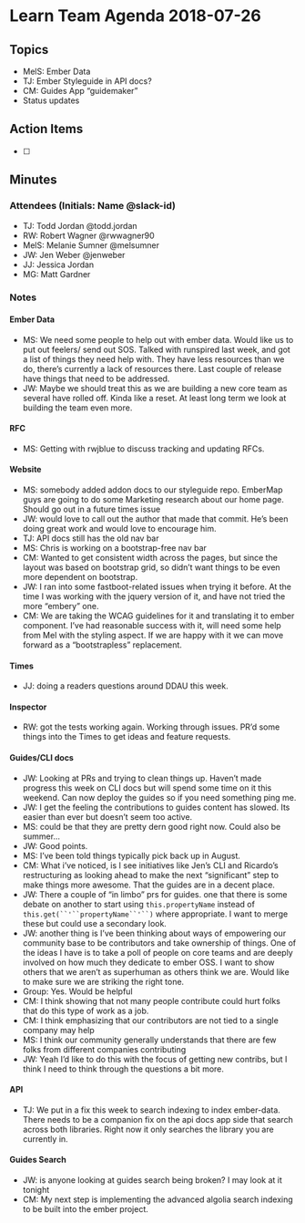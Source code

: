 # Learn Team Agenda 2018-07-26

## Topics

- MelS: Ember Data
- TJ: Ember Styleguide in API docs?
- CM: Guides App “guidemaker”
- Status updates

## Action Items

- [ ] <action-item>

## Minutes

### Attendees (Initials: Name @slack-id)

- TJ: Todd Jordan @todd.jordan
- RW: Robert Wagner @rwwagner90
- MelS: Melanie Sumner @melsumner
- JW: Jen Weber @jenweber
- JJ: Jessica Jordan
- MG: Matt Gardner

### Notes

#### Ember Data

- MS: We need some people to help out with ember data.  Would like us to put out feelers/ send out SOS.  Talked with runspired last week, and got a list of things they need help with.  They have less resources than we do, there’s currently a lack of resources there.  Last couple of release have things that need to be addressed.
- JW: Maybe we should treat this as we are building a new core team as several have rolled off.  Kinda like a reset. At least long term we look at building the team even more.

#### RFC

- MS: Getting with rwjblue to discuss tracking and updating RFCs.

#### Website

- MS: somebody added addon docs to our styleguide repo.  EmberMap guys are going to do some Marketing research about our home page.  Should go out in a future times issue
- JW: would love to call out the author that made that commit.  He’s been doing great work and would love to encourage him.
- TJ: API docs still has the old nav bar
- MS: Chris is working on a bootstrap-free nav bar
- CM: Wanted to get consistent width across the pages, but since the layout was based on bootstrap grid, so didn’t want things to be even more dependent on bootstrap.
- JW: I ran into some fastboot-related issues when trying it before.  At the time I was working with the jquery version of it, and have not tried the more “embery” one.
- CM: We are taking the WCAG guidelines for it and translating it to ember component.  I’ve had reasonable success with it, will need some help from Mel with the styling aspect.  If we are happy with it we can move forward as a “bootstrapless” replacement.

#### Times

- JJ: doing a readers questions around DDAU this week.

#### Inspector

- RW: got the tests working again.  Working through issues.  PR’d some things into the Times to get ideas and feature requests.

#### Guides/CLI docs

- JW: Looking at PRs and trying to clean things up.  Haven’t made progress this week on CLI docs but will spend some time on it this weekend.  Can now deploy the guides so if you need something ping me.
- JW: I get the feeling the contributions to guides content has slowed.  Its easier than ever but doesn’t seem too active.
- MS: could be that they are pretty dern good right now.  Could also be summer…
- JW: Good points.
- MS: I’ve been told things typically pick back up in August.
- CM: What i’ve noticed, is I see initiatives like Jen’s CLI and Ricardo’s restructuring as looking ahead to make the next “significant” step to make things more awesome.  That the guides are in a decent place.
- JW: There a couple of “in limbo” prs for guides.  one that there is some debate on another to start using `this.propertyName` instead of `this.get(``'``propertyName``'``)` where appropriate.  I want to merge these but could use a secondary look.
- JW: another thing is I’ve been thinking about ways of empowering our community base to be contributors and take ownership of things.  One of the ideas I have is to take a poll of people on core teams and are deeply involved on how much they dedicate to ember OSS.  I want to show others that we aren’t as superhuman as others think we are.  Would like to make sure we are striking the right tone.
- Group: Yes.  Would be helpful
- CM: I think showing that not many people contribute could hurt folks that do this type of work as a job.
- CM: I think emphasizing that our contributors are not tied to a single company may help
- MS: I think our community generally understands that there are few folks from different companies contributing
- JW: Yeah I’d like to do this with the focus of getting new contribs, but I think I need to think through the questions a bit more.

#### API
- TJ: We put in a fix this week to search indexing to index ember-data.  There needs to be a companion fix on the api docs app side that search across both libraries.  Right now it only searches the library you are currently in.

#### Guides Search
- JW: is anyone looking at guides search being broken?  I may look at it tonight
- CM: My next step is implementing the advanced algolia search indexing to be built into the ember project.
